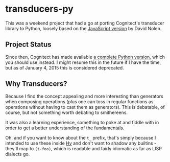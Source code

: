 # transducers-py

This was a weekend project that had a go at porting Cognitect's transducer library to Python, loosely based on the [JavaScript version](https://github.com/cognitect-labs/transducers-js) by David Nolen.

## Project Status

Since then, Cognitect has made available [a complete Python version](https://github.com/cognitect-labs/transducers-python), which you should use instead. I might resume this in the future if I have the time, but as of January 4, 2015 this is considered deprecated.

## Why Transducers?

Because I find the concept appealing and more interesting than generators when composing operations (plus one can toss in regular functions as operations without having to cast them as generators). This is debatable, of course, but not something worth debating to smithereens.

It was also a learning experience, something to poke at and fiddle with in order to get a better understanding of the fundamentals.

Oh, and if you want to know about the `t_` prefix, that's simply because I intended to use these inside [Hy](http://hylang.org) and don't want to shadow any builtins - they'll map to `(t-foo)`, which is readable and fairly idiomatic as far as LISP dialects go.
